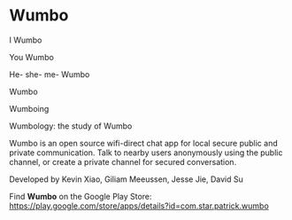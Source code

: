 # Wumbo

I Wumbo

You Wumbo

He- she- me- Wumbo

Wumbo

Wumboing

Wumbology: the study of Wumbo

Wumbo is an open source wifi-direct chat app for local secure public and private communication. Talk to nearby users anonymously using the public channel, or create a private channel for secured conversation.

Developed by Kevin Xiao, Giliam Meeussen, Jesse Jie, David Su

Find **Wumbo** on the Google Play Store: https://play.google.com/store/apps/details?id=com.star.patrick.wumbo
